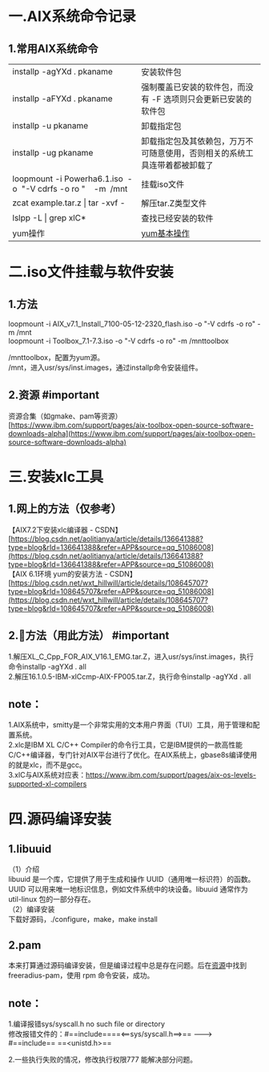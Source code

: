 # 一.AIX系统命令记录

## 1.常用AIX系统命令

|   |   |
|---|---|
|installp -agYXd . pkaname|安装软件包|
|installp -aFYXd . pkaname|强制覆盖已安装的软件包，而没有 -F 选项则只会更新已安装的软件包|
|installp -u pkaname|卸载指定包|
|installp -ug pkaname|卸载指定包及其依赖包，万万不可随意使用，否则相关的系统工具连带着都被卸载了|
|loopmount -i Powerha6.1.iso  -o  "-V cdrfs -o ro "    -m  /mnt|挂载iso文件|
|zcat example.tar.z \| tar -xvf -|解压tar.Z类型文件|
|lslpp -L \| grep xlC*|查找已经安装的软件|
|yum操作|[yum基本操作](2.yum%E5%9F%BA%E6%9C%AC%E6%93%8D%E4%BD%9C)|
    
# 二.iso文件挂载与软件安装

## 1.方法

loopmount -i AIX_v7.1_Install_7100-05-12-2320_flash.iso -o "-V cdrfs -o ro" -m /mnt  
loopmount -i Toolbox_7.1-7.3.iso -o "-V cdrfs -o ro" -m /mnttoolbox
 
/mnttoolbox，配置为yum源。  
/mnt，进入usr/sys/inst.images，通过installp命令安装组件。
 
## 2.资源 #important

资源合集（如gmake、pam等资源）  
[https://www.ibm.com/support/pages/aix-toolbox-open-source-software-downloads-alpha](https://www.ibm.com/support/pages/aix-toolbox-open-source-software-downloads-alpha)
    
# 三.安装xlc工具

## 1.网上的方法（仅参考）

【AIX7.2下安装xlc编译器 - CSDN】[https://blog.csdn.net/aolitianya/article/details/136641388?type=blog&rId=136641388&refer=APP&source=qq_51086008](https://blog.csdn.net/aolitianya/article/details/136641388?type=blog&rId=136641388&refer=APP&source=qq_51086008)  
【AIX 6.1环境 yum的安装方法 - CSDN】[https://blog.csdn.net/wxt_hillwill/article/details/108645707?type=blog&rId=108645707&refer=APP&source=qq_51086008](https://blog.csdn.net/wxt_hillwill/article/details/108645707?type=blog&rId=108645707&refer=APP&source=qq_51086008)
 
## 2.🥬方法（用此方法） #important

1.解压XL_C_Cpp_FOR_AIX_V16.1_EMG.tar.Z，进入usr/sys/inst.images，执行命令installp -agYXd . all  
2.解压16.1.0.5-IBM-xlCcmp-AIX-FP005.tar.Z，执行命令installp -agYXd . all
 
## note：

1.AIX系统中，smitty是一个非常实用的文本用户界面（TUI）工具，用于管理和配置系统。  
2.xlc是IBM XL C/C++ Compiler的命令行工具，它是IBM提供的一款高性能C/C++编译器，专门针对AIX平台进行了优化。在AIX系统上，gbase8s编译使用的就是xlc，而不是gcc。  
3.xlC与AIX系统对应表：https://www.ibm.com/support/pages/aix-os-levels-supported-xl-compilers
    
# 四.源码编译安装

## 1.libuuid

（1）介绍  
libuuid 是一个库，它提供了用于生成和操作 UUID（通用唯一标识符）的函数。UUID 可以用来唯一地标识信息，例如文件系统中的块设备。libuuid 通常作为 util-linux 包的一部分存在。  
（2）编译安装  
下载好源码，./configure，make，make install
 
## 2.pam

本来打算通过源码编译安装，但是编译过程中总是存在问题。后在[资源](3.编译环境初步配置.md)中找到freeradius-pam，使用 rpm 命令安装，成功。
 
## note：

1.编译报错sys/syscall.h no such file or directory  
修改报错文件的：#==include====<==sys/syscall.h==>== ---> #==include== ==<unistd.h>==
 
2.一些执行失败的情况，修改执行权限777 能解决部分问题。